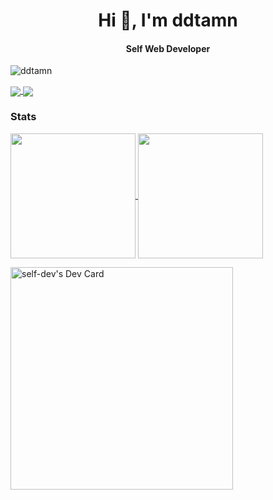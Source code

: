 <h1 align="center">Hi 👋, I'm ddtamn</h1>

<h4 align="center">Self Web Developer</h4>

<p align="left"> <img src="https://komarev.com/ghpvc/?username=ddtamn&label=Profile%20views&color=0e75b6&style=flat" alt="ddtamn" /> </p>

<a href="https://github.com/ddtamn/grapesjs-svelte">
  <img align="center" src="https://github-readme-stats.vercel.app/api/pin/?username=ddtamn&repo=grapesjs-svelte&show_icons=true&theme=transparent&card_width=50%" />
</a>

<a href="https://github.com/ddtamn/ddtamn">
  <img align="center" src="https://github-readme-stats.vercel.app/api/pin/?username=ddtamn&repo=ddtamn&show_icons=true&theme=transparent&card_width=50%" />
</a>

### Stats

<a href="https://github.com/ddtamn/github-readme-stats">
  <img height=200 align="center" src="https://github-readme-stats.vercel.app/api?username=ddtamn&show_icons=true&theme=transparent&card_width=50%" />
</a>

<a href="https://github.com/ddtamn/ddtamn">
  <img height=200 align="center" src="https://github-readme-stats.vercel.app/api/top-langs?username=ddtamn&card_width=50%&show_icons=true&theme=transparent" />
</a>

<a href="https://app.daily.dev/selfdev"><img src="https://api.daily.dev/devcards/v2/8HJKeL5zdrF9uStrjCS32.png?r=9nw&type=default" width="356" alt="self-dev's Dev Card"/></a>
